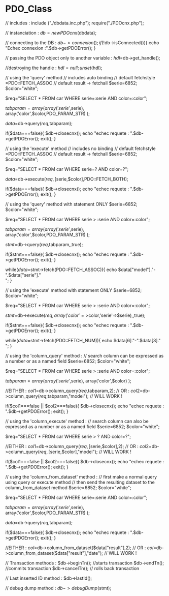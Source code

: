 # PDO_Class

// includes :
include ("./dbdata.inc.php");
require("./PDOcnx.php");

// instanciation :
$db=new PDOcnx($dbdata);

// connecting to the DB :
$db->connexion();
if(!$db->isConnected()){
	echo "Echec connexion :".$db->getPDOError();
}

// passing the PDO object only to another variable :
$hdl=$db->get_handle();

//destroying the handle :
$hdl=null;
unset($hdl);

// using the 'query' method
// includes auto binding
// default fetchstyle =PDO::FETCH_ASSOC
// default result -> fetchall
$serie=6852;
$color="white";

$req="SELECT * FROM car 
		WHERE serie=:serie AND color=:color";
    
$tabparam=array(
		array('serie',$serie),
    array('color',$color,PDO_PARAM_STR)
);

$data=$db->query($req,$tabparam);

if($data===false){
	$db->closecnx();
	echo "echec requete : ".$db->getPDOError();
	exit();
}

// using the 'execute' method
// includes no binding
// default fetchstyle =PDO::FETCH_ASSOC
// default result -> fetchall
$serie=6852;
$color="white";

$req="SELECT * FROM car 
		WHERE serie=? AND color=?";
    
$data=$db->execute($req,[$serie,$color],PDO::FETCH_BOTH);

if($data===false){
	$db->closecnx();
	echo "echec requete : ".$db->getPDOError();
	exit();
}

// using the 'query' method with statement ONLY
$serie=6852;
$color="white";

$req="SELECT * FROM car 
		WHERE serie > :serie AND color=:color";
    
$tabparam=array(
		array('serie',$serie),
    array('color',$color,PDO_PARAM_STR)
);

$stmt=$db->query($req,$tabparam,,true);

if($stmt===false){
	$db->closecnx();
	echo "echec requete : ".$db->getPDOError();
	exit();
}

while($data=$stmt->fetch(PDO::FETCH_ASSOC)){
	echo $data["model"]."-".$data["serie"]."<br/>";
}

// using the 'execute' method with statement ONLY
$serie=6852;
$color="white";

$req="SELECT * FROM car 
		WHERE serie > :serie AND color=:color";

$stmt=$db->execute($req,array('color'=>$color,'serie'=>$serie),,true);

if($stmt===false){
	$db->closecnx();
	echo "echec requete : ".$db->getPDOError();
	exit();
}

while($data=$stmt->fetch(PDO::FETCH_NUM)){
	echo $data[6]."-".$data[3]."<br/>";
}

// using the 'column_query' method :
// search column can be expressed as a number or as a named field
$serie=6852;
$color="white";

$req="SELECT * FROM car 
		WHERE serie > :serie AND color=:color";
    
$tabparam=array(
		array('serie',$serie),
    array('color',$color)
);

//EITHER :
$col1=$db->column_query($req,$tabparam,2);
// OR :
$col2=$db->column_query($req,$tabparam,"model");
// WILL WORK !

if($col1===false || $col2===false){
	$db->closecnx();
	echo "echec requete : ".$db->getPDOError();
	exit();
}

// using the 'column_execute' method :
// search column can also be expressed as a number or as a named field
$serie=6852;
$color="white";

$req="SELECT * FROM car 
		WHERE serie > ? AND color=?";

//EITHER :
$col1=$db->column_query($req,[$serie,$color],2);
// OR :
$col2=$db->column_query($req,[$serie,$color],"model");
// WILL WORK !

if($col1===false || $col2===false){
	$db->closecnx();
	echo "echec requete : ".$db->getPDOError();
	exit();
}

// using the 'column_from_dataset' method :
// first make a normal query using query or execute method
// then send the resulting dataset to the column_from_dataset method
$serie=6852;
$color="white";

$req="SELECT * FROM car 
		WHERE serie=:serie AND color=:color";
    
$tabparam=array(
		array('serie',$serie),
    array('color',$color,PDO_PARAM_STR)
);

$data=$db->query($req,$tabparam);

if($data===false){
	$db->closecnx();
	echo "echec requete : ".$db->getPDOError();
	exit();
}

//EITHER :
$col=$db->column_from_dataset($data["result"],2);
// OR :
$col=$db->column_from_dataset($data["result"],"date");
// WILL WORK !

// Transaction methods :
$db->beginTn(); //starts transaction
$db->endTn(); //commits transaction
$db->cancelTn(); // rolls back transaction

// Last inserted ID method :
$db->lastId();

// debug dump method :
$db->debugDump($stmt);




